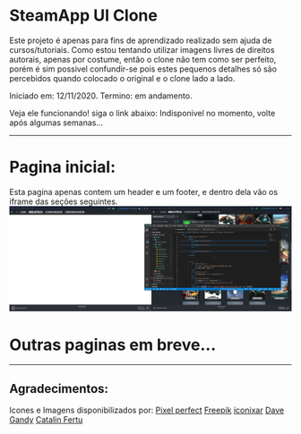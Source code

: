 # SteamApp  UI Clone
 
 Este projeto é apenas para fins de aprendizado realizado sem ajuda de cursos/tutoriais.
 Como estou tentando utilizar imagens livres de direitos autorais, apenas por costume, então o clone não tem como ser perfeito, porém é sim possivel confundir-se pois estes pequenos detalhes só são percebidos quando colocado o original e o clone lado a lado.
 
 Iniciado em: 12/11/2020.
 Termino: em andamento.

 Veja ele funcionando! siga o link abaixo:
 Indisponivel no momento, volte após algumas semanas...

---

# Pagina inicial:
Esta pagina apenas contem um header e um footer, e dentro dela vão os iframe das seções seguintes.
<a href="https://github.com/DinowSauron">
<img src="https://raw.githubusercontent.com/DinowSauron/SteamApp-UI_Clone/main/image-log/first-day.png" alt="Imagem Do Clone da Steam" title="Imagem do primeiro dia de trabalho">
</a>

# Outras paginas em breve...


---
## Agradecimentos:

Icones e Imagens disponibilizados por:
<a href="https://www.flaticon.com/br/autores/pixel-perfect" title="Pixel perfect">Pixel perfect</a>
<a href="https://www.flaticon.com/br/autores/freepik" title="Freepik">Freepik</a> 
<a href="https://www.flaticon.com/br/autores/iconixar" title="iconixar">iconixar</a>
<a href="https://www.flaticon.com/br/autores/dave-gandy" title="Dave Gandy">Dave Gandy</a>
<a href="https://www.flaticon.com/br/autores/catalin-fertu" title="Catalin Fertu">Catalin Fertu</a>
